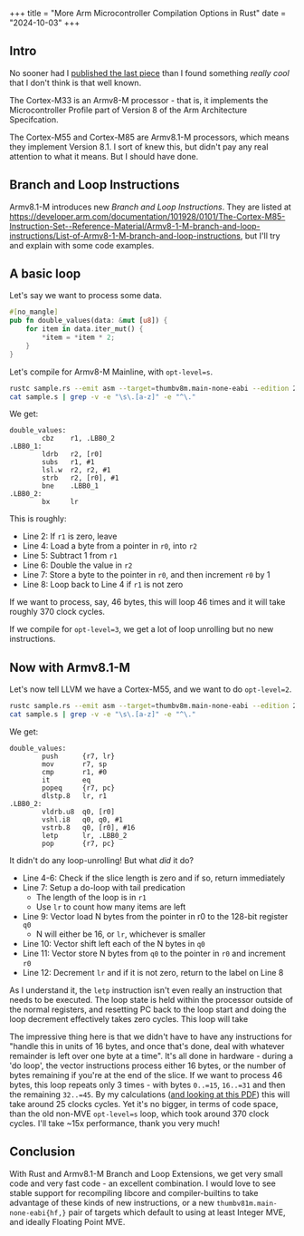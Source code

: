 +++
title = "More Arm Microcontroller Compilation Options in Rust"
date = "2024-10-03"
+++

## Intro

No sooner had I [published the last piece](@/blog/blog-2024-09-29/index.md) than I found something *really cool* that I don't think is that well known.

The Cortex-M33 is an Armv8-M processor - that is, it implements the Microcontroller Profile part of Version 8 of the Arm Architecture Specifcation.

The Cortex-M55 and Cortex-M85 are Armv8.1-M processors, which means they implement Version 8.1. I sort of knew this, but didn't pay any real attention to what it means. But I should have done.

## Branch and Loop Instructions

Armv8.1-M introduces new *Branch and Loop Instructions*. They are listed at <https://developer.arm.com/documentation/101928/0101/The-Cortex-M85-Instruction-Set--Reference-Material/Armv8-1-M-branch-and-loop-instructions/List-of-Armv8-1-M-branch-and-loop-instructions>, but I'll try and explain with some code examples.

## A basic loop

Let's say we want to process some data.

```rust
#[no_mangle]
pub fn double_values(data: &mut [u8]) {
    for item in data.iter_mut() {
        *item = *item * 2;
    }
}
```

Let's compile for Armv8-M Mainline, with `opt-level=s`.

```bash
rustc sample.rs --emit asm --target=thumbv8m.main-none-eabi --edition 2021 --crate-type=rlib -C opt-level=s
cat sample.s | grep -v -e "\s\.[a-z]" -e "^\."
```

We get:

```text,linenos
double_values:
        cbz    r1, .LBB0_2
.LBB0_1:
        ldrb   r2, [r0]
        subs   r1, #1
        lsl.w  r2, r2, #1
        strb   r2, [r0], #1
        bne    .LBB0_1
.LBB0_2:
        bx     lr
```

This is roughly:

* Line 2: If `r1` is zero, leave
* Line 4: Load a byte from a pointer in `r0`, into `r2`
* Line 5: Subtract 1 from `r1`
* Line 6: Double the value in `r2`
* Line 7: Store a byte to the pointer in `r0`, and then increment `r0` by 1
* Line 8: Loop back to Line 4 if `r1` is not zero

If we want to process, say, 46 bytes, this will loop 46 times and it will take roughly 370 clock cycles.

If we compile for `opt-level=3`, we get a lot of loop unrolling but no new instructions.

## Now with Armv8.1-M

Let's now tell LLVM we have a Cortex-M55, and we want to do `opt-level=2`.

```bash
rustc sample.rs --emit asm --target=thumbv8m.main-none-eabi --edition 2021 --crate-type=rlib -C opt-level=2 -C target-cpu=cortex-m55
cat sample.s | grep -v -e "\s\.[a-z]" -e "^\."
```

We get:

```text,linenos
double_values:
        push      {r7, lr}
        mov       r7, sp
        cmp       r1, #0
        it        eq
        popeq     {r7, pc}
        dlstp.8   lr, r1
.LBB0_2:
        vldrb.u8  q0, [r0]
        vshl.i8   q0, q0, #1
        vstrb.8   q0, [r0], #16
        letp      lr, .LBB0_2
        pop       {r7, pc}
```

It didn't do any loop-unrolling! But what *did* it do?

* Line 4-6: Check if the slice length is zero and if so, return immediately
* Line 7: Setup a do-loop with tail predication
  * The length of the loop is in `r1`
  * Use `lr` to count how many items are left
* Line 9: Vector load N bytes from the pointer in r0 to the 128-bit register `q0`
  * N will either be 16, or `lr`, whichever is smaller
* Line 10: Vector shift left each of the N bytes in `q0`
* Line 11: Vector store N bytes from `q0` to the pointer in `r0` and increment `r0`
* Line 12: Decrement `lr` and if it is not zero, return to the label on Line 8

As I understand it, the `letp` instruction isn't even really an instruction that needs to be executed. The loop state is held within the processor outside of the normal registers, and resetting PC back to the loop start and doing the loop decrement effectively takes zero cycles. This loop will take 

The impressive thing here is that we didn't have to have any instructions for "handle this in units of 16 bytes, and once that's done, deal with whatever remainder is left over one byte at a time". It's all done in hardware - during a 'do loop', the vector instructions process either 16 bytes, or the number of bytes remaining if you're at the end of the slice. If we want to process 46 bytes, this loop repeats only 3 times - with bytes `0..=15`, `16..=31` and then the remaining `32..=45`. By my calculations ([and looking at this PDF](https://documentation-service.arm.com/static/654414b13f12c06bc0f7d000?token=)) this will take around 25 clocks cycles. Yet it's no bigger, in terms of code space, than the old non-MVE `opt-level=s` loop, which took around 370 clock cycles. I'll take ~15x performance, thank you very much!

## Conclusion

With Rust and Armv8.1-M Branch and Loop Extensions, we get very small code and very fast code - an excellent combination. I would love to see stable support for recompiling libcore and compiler-builtins to take advantage of these kinds of new instructions, or a new `thumbv81m.main-none-eabi{hf,}` pair of targets which default to using at least Integer MVE, and ideally Floating Point MVE.
